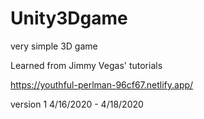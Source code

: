 # Unity3Dgame
very simple 3D game

Learned from Jimmy Vegas' tutorials

https://youthful-perlman-96cf67.netlify.app/


version 1
4/16/2020 - 4/18/2020
